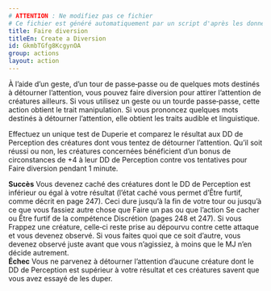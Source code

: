 ```yaml
---
# ATTENTION : Ne modifiez pas ce fichier
# Ce fichier est généré automatiquement par un script d'après les données du module Foundry VTT officiel et de sa traduction
title: Faire diversion
titleEn: Create a Diversion
id: GkmbTGfg8KcgynOA
group: actions
layout: action
---
```

<p><span id="ctl00_MainContent_DetailedOutput">À l’aide d’un geste, d’un tour de passe‑passe ou de quelques mots destinés à détourner l’attention, vous pouvez faire diversion pour attirer l’attention de créatures ailleurs. Si vous utilisez un geste ou un tourde passe‑passe, cette action obtient le trait manipulation. Si vous prononcez quelques mots destinés à détourner l’attention, elle obtient les traits audible et linguistique. <br></span></p><p><span id="ctl00_MainContent_DetailedOutput">Effectuez un unique test de Duperie et comparez le résultat aux DD de Perception des créatures dont vous tentez de détourner l’attention. Qu’il soit réussi ou non, les créatures concernées bénéficient d’un bonus de circonstances de +4 à leur DD de Perception contre vos tentatives pour Faire diversion pendant 1 minute.</span></p><p><span id="ctl00_MainContent_DetailedOutput"><strong>Succès</strong> Vous devenez caché des créatures dont le DD de Perception est inférieur ou égal à votre résultat (l’état caché vous permet d’Être furtif, comme décrit en page 247). Ceci dure jusqu’à la fin de votre tour ou jusqu’à ce que vous fassiez autre chose que Faire un pas ou que l’action Se cacher ou Être furtif de la compétence Discrétion (pages 248 et 247). Si vous Frappez une créature, celle‑ci reste prise au dépourvu contre cette attaque et vous devenez observé. Si vous faites quoi que ce soit d’autre, vous devenez observé juste avant que vous n’agissiez, à moins que le MJ n’en décide autrement.<br><strong>Échec</strong> Vous ne parvenez à détourner l’attention d’aucune créature dont le DD de Perception est supérieur à votre résultat et ces créatures savent que vous avez essayé de les duper.</span></p>
